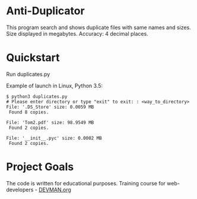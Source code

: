 # Anti-Duplicator
This program search and shows duplicate files with same names and sizes.\
Size displayed in megabytes. Accuracy: 4 decimal places.

# Quickstart
Run duplicates.py

Example of launch in Linux, Python 3.5:

````
$ python3 duplicates.py
# Please enter directory or type "exit" to exit: : <way_to_directory>
File: '.DS_Store' size: 0.0059 MB
 Found 8 copies.

File: 'Tom2.pdf' size: 98.9549 MB
 Found 2 copies.

File: '__init__.pyc' size: 0.0002 MB
 Found 2 copies.
````

# Project Goals

The code is written for educational purposes. Training course for web-developers - [DEVMAN.org](https://devman.org)
